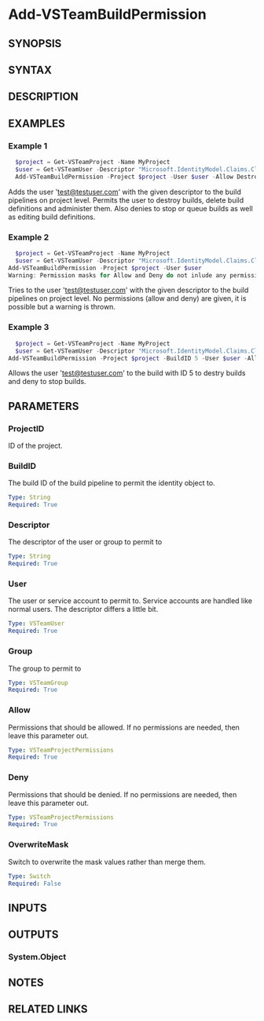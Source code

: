 <!-- #include "./common/header.md" -->

# Add-VSTeamBuildPermission

## SYNOPSIS

<!-- #include "./synopsis/Add-VSTeamBuildPermission.md" -->

## SYNTAX

## DESCRIPTION

<!-- #include "./synopsis/Add-VSTeamBuildPermission.md" -->

## EXAMPLES

### Example 1

```powershell
  $project = Get-VSTeamProject -Name MyProject
  $user = Get-VSTeamUser -Descriptor "Microsoft.IdentityModel.Claims.ClaimsIdentity;788df857-dcd8-444d-885e-bff359bc1982\\test@testuser.com"
  Add-VSTeamBuildPermission -Project $project -User $user -Allow DestroyBuilds, DeleteBuildDefinition, AdministerBuildPermissions -Deny StopBuilds, QueueBuilds, EditBuildDefinition
```

Adds the user 'test@testuser.com' with the given descriptor to the build pipelines on project level. Permits the user to destroy builds, delete build definitions and administer them. Also denies to stop or queue builds as well as editing build definitions.

### Example 2

```powershell
  $project = Get-VSTeamProject -Name MyProject
  $user = Get-VSTeamUser -Descriptor "Microsoft.IdentityModel.Claims.ClaimsIdentity;788df857-dcd8-444d-885e-bff359bc1982\\test@testuser.com"
Add-VSTeamBuildPermission -Project $project -User $user
Warning: Permission masks for Allow and Deny do not inlude any permission. No Permission will change!
```

Tries to the user 'test@testuser.com' with the given descriptor to the build pipelines on project level. No permissions (allow and deny) are given, it is possible but a warning is thrown.

### Example 3

```powershell
  $project = Get-VSTeamProject -Name MyProject
  $user = Get-VSTeamUser -Descriptor "Microsoft.IdentityModel.Claims.ClaimsIdentity;788df857-dcd8-444d-885e-bff359bc1982\\test@testuser.com"
Add-VSTeamBuildPermission -Project $project -BuildID 5 -User $user -Allow DestroyBuilds -Deny StopBuilds
```

Allows the user 'test@testuser.com' to the build with ID 5 to destry builds and deny to stop builds.

## PARAMETERS

### ProjectID

ID of the project.

### BuildID

The build ID of the build pipeline to permit the identity object to.

```yaml
Type: String
Required: True
```

### Descriptor

The descriptor of the user or group to permit to

```yaml
Type: String
Required: True
```

### User

The user or service account to permit to. Service accounts are handled like normal users. The descriptor differs a little bit.

```yaml
Type: VSTeamUser
Required: True
```

### Group

The group to permit to

```yaml
Type: VSTeamGroup
Required: True
```

### Allow

Permissions that should be allowed. If no permissions are needed, then leave this parameter out.

```yaml
Type: VSTeamProjectPermissions
Required: True
```

### Deny

Permissions that should be denied. If no permissions are needed, then leave this parameter out.

```yaml
Type: VSTeamProjectPermissions
Required: True
```

### OverwriteMask

Switch to overwrite the mask values rather than merge them.

```yaml
Type: Switch
Required: False
```

<!-- #include "./params/projectName.md" -->

## INPUTS

## OUTPUTS

### System.Object

## NOTES

<!-- #include "./common/prerequisites.md" -->

## RELATED LINKS
